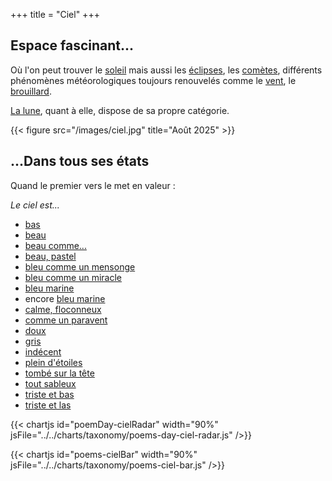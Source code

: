 +++
title = "Ciel"
+++

## Espace fascinant...

Où l'on peut trouver le [soleil](/search?search-by=soleil) mais aussi les [éclipses](/search?search-by=eclipse), les [comètes](/search?search-by=comète), différents phénomènes météorologiques toujours renouvelés comme le [vent](/search?search-by=vent), le [brouillard](/search?search-by=brouillard).

[La lune](../lune), quant à elle, dispose de sa propre catégorie.

{{< figure src="/images/ciel.jpg" title="Août 2025" >}}

## ...Dans tous ses états

Quand le premier vers le met en valeur : 

*Le ciel est...*

- [bas](../../seasons/22_vingt_deuxieme_saison/blues_d_automne)
- [beau](../../seasons/22_vingt_deuxieme_saison/l_amour_courtois)
- [beau comme...](../../seasons/28_vingt_huitieme_saison/au_couchant)
- [beau, pastel](../../seasons/28_vingt_huitieme_saison/beau_ciel)
- [bleu comme un mensonge](../../seasons/4_quatrieme_saison/ete)
- [bleu comme un miracle](../../seasons/24_vingt_quatrieme_saison/ciel_printanier)
- [bleu marine](../../seasons/5_cinquieme_saison/matin_celeste)
- encore [bleu marine](../../seasons/24_vingt_quatrieme_saison/naissance_de_l_aube)
- [calme, floconneux](../../seasons/29_vingt_neuvieme_saison/matin_froisse)
- [comme un paravent](../../seasons/3_troisieme_saison/panoramique)
- [doux](../../seasons/23_vingt_troisieme_saison/ciel)
- [gris](../../reprises/le_ciel_est_gris)
- [indécent](../../seasons/25_vingt_cinquieme_saison/bleu_l_infini)
- [plein d'étoiles](../../seasons/4_quatrieme_saison/l_amour_tendre)
- [tombé sur la tête](../../seasons/19_dix_neuvieme_saison/sens_dessus_dessous)
- [tout sableux](../../seasons/26_vingt_sixieme_saison/ciel_sableux)
- [triste et bas](../../seasons/9_neuvieme_saison/l_hiver_deja)
- [triste et las](../../seasons/23_vingt_troisieme_saison/hiver_perdu)

{{< chartjs id="poemDay-cielRadar" width="90%" jsFile="../../charts/taxonomy/poems-day-ciel-radar.js" />}}

{{< chartjs id="poems-cielBar" width="90%" jsFile="../../charts/taxonomy/poems-ciel-bar.js" />}}
